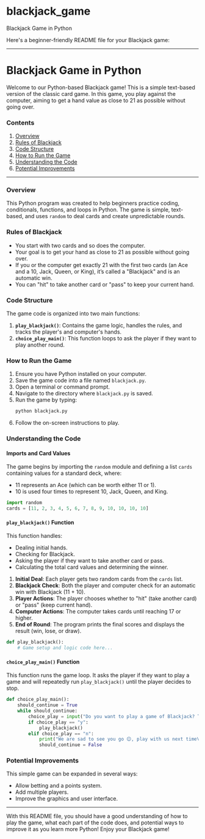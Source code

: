 # blackjack_game
Blackjack Game in Python

Here's a beginner-friendly README file for your Blackjack game:

---

# Blackjack Game in Python

Welcome to our Python-based Blackjack game! This is a simple text-based version of the classic card game. In this game, you play against the computer, aiming to get a hand value as close to 21 as possible without going over.

### Contents
1. [Overview](#overview)
2. [Rules of Blackjack](#rules-of-blackjack)
3. [Code Structure](#code-structure)
4. [How to Run the Game](#how-to-run-the-game)
5. [Understanding the Code](#understanding-the-code)
6. [Potential Improvements](#potential-improvements)

---

### Overview
This Python program was created to help beginners practice coding, conditionals, functions, and loops in Python. The game is simple, text-based, and uses `random` to deal cards and create unpredictable rounds.

### Rules of Blackjack
- You start with two cards and so does the computer.
- Your goal is to get your hand as close to 21 as possible without going over.
- If you or the computer get exactly 21 with the first two cards (an Ace and a 10, Jack, Queen, or King), it’s called a "Blackjack" and is an automatic win.
- You can "hit" to take another card or "pass" to keep your current hand.

### Code Structure
The game code is organized into two main functions:

1. **`play_blackjack()`**: Contains the game logic, handles the rules, and tracks the player's and computer's hands.
2. **`choice_play_main()`**: This function loops to ask the player if they want to play another round.

### How to Run the Game
1. Ensure you have Python installed on your computer.
2. Save the game code into a file named `blackjack.py`.
3. Open a terminal or command prompt.
4. Navigate to the directory where `blackjack.py` is saved.
5. Run the game by typing:
    ```bash
    python blackjack.py
    ```
6. Follow the on-screen instructions to play.

### Understanding the Code

#### Imports and Card Values
The game begins by importing the `random` module and defining a list `cards` containing values for a standard deck, where:
- 11 represents an Ace (which can be worth either 11 or 1).
- 10 is used four times to represent 10, Jack, Queen, and King.

```python
import random
cards = [11, 2, 3, 4, 5, 6, 7, 8, 9, 10, 10, 10, 10]
```

#### `play_blackjack()` Function
This function handles:
- Dealing initial hands.
- Checking for Blackjack.
- Asking the player if they want to take another card or pass.
- Calculating the total card values and determining the winner.

1. **Initial Deal**: Each player gets two random cards from the `cards` list.
2. **Blackjack Check**: Both the player and computer check for an automatic win with Blackjack (11 + 10).
3. **Player Actions**: The player chooses whether to "hit" (take another card) or "pass" (keep current hand).
4. **Computer Actions**: The computer takes cards until reaching 17 or higher.
5. **End of Round**: The program prints the final scores and displays the result (win, lose, or draw).

```python
def play_blackjack():
    # Game setup and logic code here...
```

#### `choice_play_main()` Function
This function runs the game loop. It asks the player if they want to play a game and will repeatedly run `play_blackjack()` until the player decides to stop.

```python
def choice_play_main():
    should_continue = True
    while should_continue:
        choice_play = input("Do you want to play a game of Blackjack? Type 'y' or 'n': ").lower()
        if choice_play == "y":
            play_blackjack()
        elif choice_play == "n":
            print("We are sad to see you go 😊, play with us next time\nBye!! 👋")
            should_continue = False
```

### Potential Improvements
This simple game can be expanded in several ways:
- Allow betting and a points system.
- Add multiple players.
- Improve the graphics and user interface.

---

With this README file, you should have a good understanding of how to play the game, what each part of the code does, and potential ways to improve it as you learn more Python! Enjoy your Blackjack game!
